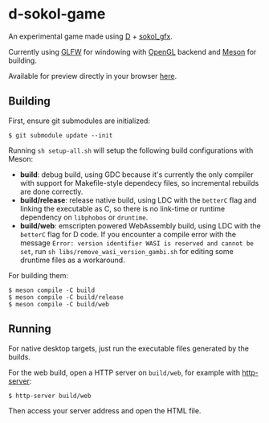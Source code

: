 # d-sokol-game
An experimental game made using [D](https://dlang.org/) + [sokol_gfx](https://github.com/floooh/sokol).

Currently using [GLFW](https://www.glfw.org/) for windowing with [OpenGL](https://www.opengl.org/) backend
and [Meson](https://mesonbuild.com/) for building.

Available for preview directly in your browser [here](https://gilzoide.github.io/d-sokol-game/).


## Building
First, ensure git submodules are initialized:

    $ git submodule update --init

Running `sh setup-all.sh` will setup the following build configurations with Meson:

- **build**: debug build, using GDC because it's currently the only compiler with support
  for Makefile-style dependecy files, so incremental rebuilds are done correctly.
- **build/release**: release native build, using LDC with the `betterC` flag and
  linking the executable as C, so there is no link-time or runtime dependency on
  `libphobos` or `druntime`.
- **build/web**: emscripten powered WebAssembly build, using LDC with the `betterC` flag
  for D code. If you encounter a compile error with the message `Error: version identifier WASI is reserved and cannot be set`,
  run `sh libs/remove_wasi_version_gambi.sh` for editing some druntime files as a workaround.

For building them:

    $ meson compile -C build
    $ meson compile -C build/release
    $ meson compile -C build/web

## Running
For native desktop targets, just run the executable files generated by the builds.

For the web build, open a HTTP server on `build/web`, for example with [http-server](https://www.npmjs.com/package/http-server):

    $ http-server build/web

Then access your server address and open the HTML file.
